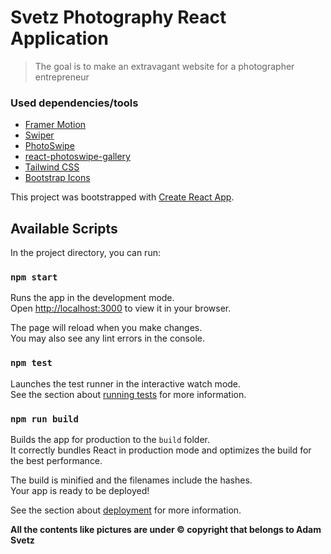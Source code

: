 # Svetz Photography React Application

> The goal is to make an extravagant website for a photographer entrepreneur


### Used dependencies/tools
- [Framer Motion](https://github.com/framer/motion)
- [Swiper](https://swiperjs.com/)
- [PhotoSwipe](https://photoswipe.com/)
- [react-photoswipe-gallery](https://github.com/dromru/react-photoswipe-gallery)
- [Tailwind CSS](https://github.com/tailwindlabs/tailwindcss)
- [Bootstrap Icons](https://icons.getbootstrap.com/)

This project was bootstrapped with [Create React App](https://github.com/facebook/create-react-app).

## Available Scripts

In the project directory, you can run:

### `npm start`

Runs the app in the development mode.\
Open [http://localhost:3000](http://localhost:3000) to view it in your browser.

The page will reload when you make changes.\
You may also see any lint errors in the console.

### `npm test`

Launches the test runner in the interactive watch mode.\
See the section about [running tests](https://facebook.github.io/create-react-app/docs/running-tests) for more information.

### `npm run build`

Builds the app for production to the `build` folder.\
It correctly bundles React in production mode and optimizes the build for the best performance.

The build is minified and the filenames include the hashes.\
Your app is ready to be deployed!

See the section about [deployment](https://facebook.github.io/create-react-app/docs/deployment) for more information.


<b>All the contents like pictures are under &copy; copyright that belongs to Adam Svetz</b>